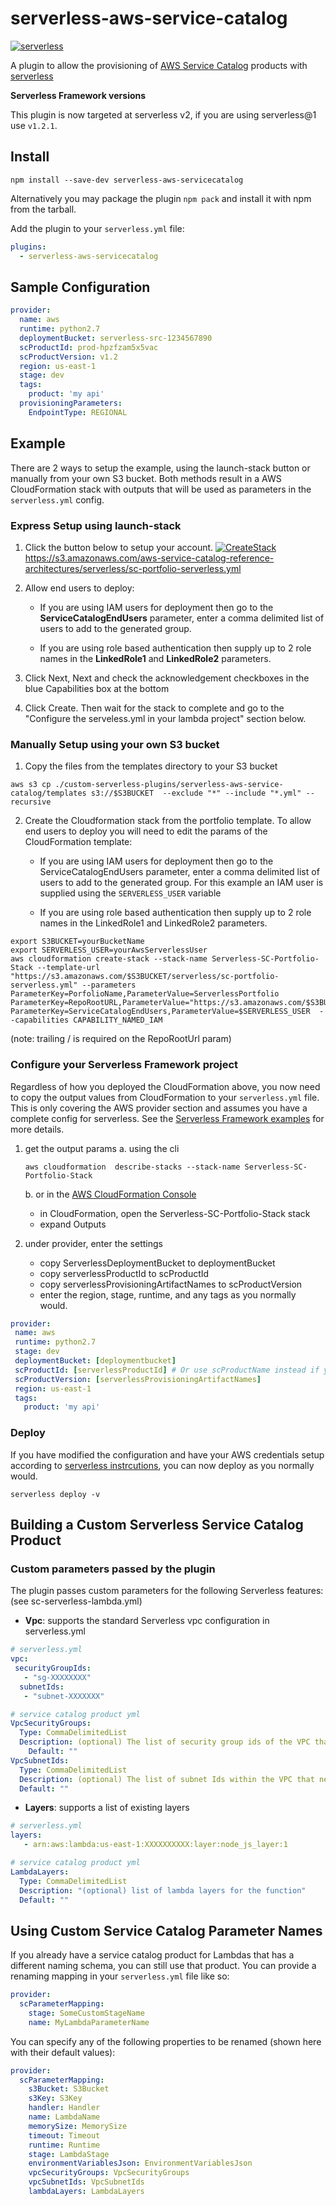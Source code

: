 # serverless-aws-service-catalog
[![serverless](http://public.serverless.com/badges/v3.svg)](http://www.serverless.com)

A plugin to allow the provisioning of [AWS Service Catalog](https://console.aws.amazon.com/servicecatalog) products with [serverless](http://www.serverless.com)

**Serverless Framework versions**

This plugin is now targeted at serverless v2, if you are using serverless@1 use `v1.2.1`.

## Install

`npm install --save-dev serverless-aws-servicecatalog`

Alternatively you may package the plugin `npm pack` and install it with npm from the tarball.

Add the plugin to your `serverless.yml` file:

```yaml
plugins:
  - serverless-aws-servicecatalog
```

## Sample Configuration
```yaml
provider:
  name: aws
  runtime: python2.7
  deploymentBucket: serverless-src-1234567890
  scProductId: prod-hpzfzam5x5vac
  scProductVersion: v1.2
  region: us-east-1
  stage: dev
  tags:
    product: 'my api'
  provisioningParameters:
    EndpointType: REGIONAL
```


## Example
There are 2 ways to setup the example, using the launch-stack button or manually from your own S3 bucket.  Both methods result in a
AWS CloudFormation stack with outputs that will be used as parameters in the `serverless.yml` config.


### Express Setup using launch-stack
1. Click the button below to setup your account.
    [![CreateStack](https://s3.amazonaws.com/cloudformation-examples/cloudformation-launch-stack.png)](https://console.aws.amazon.com/cloudformation/#/stacks/new?stackName=Serverless-SC-Portfolio-Stack&templateURL=https://s3.amazonaws.com/aws-service-catalog-reference-architectures/serverless/sc-portfolio-serverless.yml)
    https://s3.amazonaws.com/aws-service-catalog-reference-architectures/serverless/sc-portfolio-serverless.yml

2. Allow end users to deploy:

    - If you are using IAM users for deployment then go to the __ServiceCatalogEndUsers__ parameter, enter a comma delimited list of users to add to the generated group.

    - If you are using role based authentication then supply up to 2 role names in the __LinkedRole1__ and __LinkedRole2__ parameters.

3. Click Next, Next and check the acknowledgement checkboxes in the blue Capabilities box at the bottom

4. Click Create. Then wait for the stack to complete and go to the "Configure the serveless.yml in your lambda project" section below.



### Manually Setup using your own S3 bucket
1. Copy the files from the templates directory to your S3 bucket

```shell
aws s3 cp ./custom-serverless-plugins/serverless-aws-service-catalog/templates s3://$S3BUCKET  --exclude "*" --include "*.yml" --recursive
```

2. Create the Cloudformation stack from the portfolio template.  To allow end users to deploy you will need to edit the params of the CloudFormation template:

    - If you are using IAM users for deployment then go to the ServiceCatalogEndUsers parameter, enter a comma delimited list of users to add to the generated group.
    For this example an IAM user is supplied using the `SERVERLESS_USER` variable

    - If you are using role based authentication then supply up to 2 role names in the LinkedRole1 and LinkedRole2 parameters.

```shell
export S3BUCKET=yourBucketName
export SERVERLESS_USER=yourAwsServerlessUser
aws cloudformation create-stack --stack-name Serverless-SC-Portfolio-Stack --template-url "https://s3.amazonaws.com/$S3BUCKET/serverless/sc-portfolio-serverless.yml" --parameters ParameterKey=PorfolioName,ParameterValue=ServerlessPortfolio ParameterKey=RepoRootURL,ParameterValue="https://s3.amazonaws.com/$S3BUCKET/" ParameterKey=ServiceCatalogEndUsers,ParameterValue=$SERVERLESS_USER  --capabilities CAPABILITY_NAMED_IAM
```
(note: trailing / is required on the RepoRootUrl param)



### Configure your Serverless Framework project
Regardless of how you deployed the CloudFormation above, you now need to copy the output values from CloudFormation to your `serverless.yml` file.
This is only covering the AWS provider section and assumes you have a complete config for serverless.  See the [Serverless Framework examples](https://github.com/serverless/examples) for more details.

1. get the output params
    a. using the cli
    ```shell
    aws cloudformation  describe-stacks --stack-name Serverless-SC-Portfolio-Stack
    ```

    b. or in the [AWS CloudFormation Console](https://console.aws.amazon.com/cloudformation)
    - in CloudFormation, open the Serverless-SC-Portfolio-Stack stack
    - expand Outputs

2. under provider, enter the settings
    - copy ServerlessDeploymentBucket to deploymentBucket
    - copy serverlessProductId to scProductId
    - copy serverlessProvisioningArtifactNames to scProductVersion
    - enter the region, stage, runtime, and any tags as you normally would.


 ```yaml
provider:
  name: aws
  runtime: python2.7
  stage: dev
  deploymentBucket: [deploymentbucket]
  scProductId: [serverlessProductId] # Or use scProductName instead if you want to target your template's name
  scProductVersion: [serverlessProvisioningArtifactNames]
  region: us-east-1
  tags:
    product: 'my api'
 ```

### Deploy
If you have modified the configuration and have your AWS credentials setup according to
[serverless instrcutions](https://serverless.com/framework/docs/providers/aws/guide/credentials/), you can now deploy as you normally would.

```shell
serverless deploy -v
```

## Building a Custom Serverless Service Catalog Product

### Custom parameters passed by the plugin

The plugin passes custom parameters for the following Serverless features: (see sc-serverless-lambda.yml)

- **Vpc**: supports the standard Serverless vpc configuration in serverless.yml
```yaml
# serverless.yml
vpc:
 securityGroupIds:
   - "sg-XXXXXXXX"
  subnetIds:
   - "subnet-XXXXXXX"
```

```yaml
# service catalog product yml
VpcSecurityGroups:
  Type: CommaDelimitedList
  Description: (optional) The list of security group ids of the VPC that needs to be accessed.
    Default: ""
VpcSubnetIds:
  Type: CommaDelimitedList
  Description: (optional) The list of subnet Ids within the VPC that needs access to.
  Default: ""
```
- **Layers**: supports a list of existing layers

```yaml
# serverless.yml
layers:
   - arn:aws:lambda:us-east-1:XXXXXXXXXX:layer:node_js_layer:1
```

```yaml
# service catalog product yml
LambdaLayers:
  Type: CommaDelimitedList
  Description: "(optional) list of lambda layers for the function"
  Default: ""
```

## Using Custom Service Catalog Parameter Names

If you already have a service catalog product for Lambdas that has a different naming schema, you can still use that product. You can provide a renaming mapping in your `serverless.yml` file like so:

```yaml
provider:
  scParameterMapping:
    stage: SomeCustomStageName
    name: MyLambdaParameterName
```

You can specify any of the following properties to be renamed (shown here with their default values):

```yaml
provider:
  scParameterMapping:
    s3Bucket: S3Bucket
    s3Key: S3Key
    handler: Handler
    name: LambdaName
    memorySize: MemorySize
    timeout: Timeout
    runtime: Runtime
    stage: LambdaStage
    environmentVariablesJson: EnvironmentVariablesJson
    vpcSecurityGroups: VpcSecurityGroups
    vpcSubnetIds: VpcSubnetIds
    lambdaLayers: LambdaLayers
```
